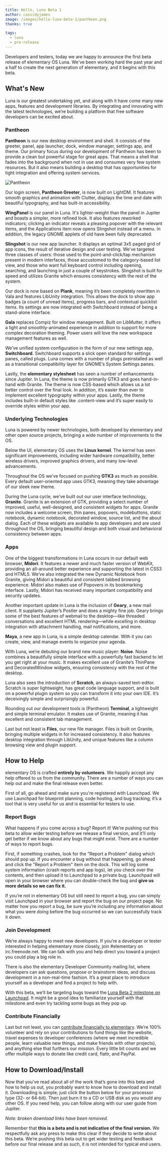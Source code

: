 ```yaml
---
title: Hello, Luna Beta 1
author: cassidyjames
image: /images/hello-luna-beta-1/pantheon.png
thanks: true

tags:
  - luna
  - pre-release
---
```


Developers and testers, today we are happy to announce the first beta release of elementary OS Luna. We've been working hard the past year and a half to create the next generation of elementary, and it begins with this beta.

## What's New

Luna is our greatest undertaking yet, and along with it have come many new apps, features and development libraries. By integrating and innovating with the latest technologies, we’re building a platform that free software developers can be excited about.

### Pantheon

**Pantheon** is our new desktop environment and shell. It consists of the greeter, panel, app launcher, dock, window manager, settings app, and theme. Our primary focus during our development of Pantheon has been to provide a clean but powerful stage for great apps. That means a shell that fades into the background when not in use and consumes very few system resources. But it also means building a desktop that has opportunities for tight integration and offering system services.

![Pantheon](/images/hello-luna-beta-1/pantheon.png)

Our login screen, **Pantheon Greeter**, is now built on LightDM. It features smooth graphics and animation with Clutter, displays the time and date with beautiful typography, and has built-in accessibility.

**WingPanel** is our panel in Luna. It's lighter-weight than the panel in Jupiter and boasts a simpler, more refined look. It also features reworked indicators; clicking an indicator reveals a pleasing popover with the relevant items, and the Applications item now opens Slingshot instead of a menu. In addition, the legacy GNOME applets of old have been fully deprecated.

**Slingshot** is our new app launcher. It displays an optimal 3x5 paged grid of app icons, the result of iterative design and user testing. We’ve targeted three classes of users: those used to the point-and-click/tap mechanism present in modern interfaces, those accustomed to the category-based list view, and those who want full keyboard control including opening, searching, and launching in just a couple of keystrokes. Slingshot is built for speed and utilizes Granite which ensures consistency with the rest of the system.

Our dock is now based on **Plank**, meaning it’s been completely rewritten in Vala and features LibUnity integration. This allows the dock to show app badges (a count of unread items), progress bars, and contextual quicklist items. Its settings are now integrated with Switchboard instead of being a stand-alone interface.

**Gala** replaces Compiz for window management. Built on LibMutter, it offers a light and smoothly-animated experience in addition to support for more complex decoration theming. Power users will love the new workspace management features as well.

We’ve unified system configuration in the form of our new settings app, **Switchboard**. Switchboard supports a slick open standard for settings panes, called plugs. Luna comes with a number of plugs preinstalled as well as a transitional compatibility layer for GNOME’s System Settings panes.

Lastly, the **elementary stylesheet** has seen a number of enhancements since Jupiter. In Luna, the theme is now primarily GTK3 and goes hand-in-hand with Granite. The theme is now CSS-based which allows us a lot better control over the final look. In addition, it’s easier than ever to implement excellent typography within your apps. Lastly, the theme includes built-in default styles like .content-view and it’s super easily to override styles within your app.

### Underlying Technologies

Luna is powered by newer technologies, both developed by elementary and other open source projects, bringing a wide number of improvements to the OS.

Below the UI, elementary OS uses the **Linux kernel**. The kernel has seen significant improvements, including wider hardware compatibility, better wireless drivers, improved graphics drivers, and many low-level advancements.

Throughout the OS we’ve focused on pushing **GTK3** as much as possible. Every default user-oriented app uses GTK3, meaning they take advantage of our sleek new theme.

During the Luna cycle, we’ve built out our user interface technology, **Granite**. Granite is an extension of GTK, providing a select number of improved, useful, well-designed, and consistent widgets for apps. Granite now includes a welcome screen, thin panes, popovers, modebuttons, static notebook, dynamic notebook, decorated window, source list, and the about dialog. Each of these widgets are available to app developers and are used throughout the OS, bringing beautiful design and both visual and behavioral consistency between apps.

### Apps

One of the biggest transformations in Luna occurs in our default web browser, **Midori**. It features a newer and much faster version of WebKit, providing an all-around better experience and supporting the latest in CSS3 and HTML5. We’ve also integrated the new Dynamic Notebook from Granite, giving Midori a beautiful and consistent tabbed browsing experience. Midori also makes use of Popovers in its bookmarking interface. Lastly, Midori has received many important compatibility and security updates.

Another important update in Luna is the inclusion of **Geary**, a new mail client. It supplants Jupiter’s Postler and does a mighty fine job. Geary brings some of the best features of webmail to the desktop—like threaded conversations and excellent HTML rendering—while excelling in desktop integration with attachment handling, mail notifications, and more.

**Maya**, a new app in Luna, is a simple desktop calendar. With it you can create, view, and manage events to organize your agenda.

With Luna, we’re debuting our brand new music player: **Noise**. Noise combines a beautifully simple interface with a powerfully fast backend to let you get right at your music. It makes excellent use of Granite’s ThinPane and DecoratedWindow widgets, ensuring consistency with the rest of the desktop.

Luna also sees the introduction of **Scratch**, an always-saved text-editor. Scratch is super lightweight, has great code language support, and is built on a powerful plugin system so you can transform it into your own IDE. It’s deceivingly simple and surprisingly powerful.

Rounding out our development tools is (Pantheon) **Terminal**, a lightweight and simple terminal emulator. It makes use of Granite, meaning it has excellent and consistent tab management.

Last but not least is **Files**, our new file manager. Files is built on Granite, bringing multiple widgets in for increased consistency. It also features desktop integration through LibUnity, and unique features like a column browsing view and plugin support.

## How to Help

elementary OS is crafted **entirely by volunteers**. We happily accept any help offered to us from the community. There are a number of ways you can help out and make the final release even better.

First of all, go ahead and make sure you're registered with Launchpad. We use Launchpad for blueprint planning, code hosting, and bug tracking; it’s a tool that is very useful for us and is essential for testers to use.

### Report Bugs

What happens if you come across a bug? Report it! We’re pushing out this beta to allow wider testing before we release a final version, and it’ll only get better if we know about any bugs that might exist. There are a number of ways to report bugs.

First, if something crashes, look for the "Report a Problem" dialog which should pop up. If you encounter a bug without that happening, go ahead and click the "Report a Problem" item on the dock. This will log some system information (crash reports and app logs), let you check over the contents, and then upload it to Launchpad to a private bug. Launchpad will open in your browser where you can double-check the bug and **give us more details so we can fix it.**

If you’re not in elementary OS but still need to report a bug, you can simply visit Launchpad in your browser and report the bug on our project page. No matter how you report a bug, be sure you’re including any information about what you were doing before the bug occurred so we can successfully track it down.

### Join Development

We’re always happy to meet new developers. If you’re a developer or tester interested in helping elementary more closely, join #elementary on irc.freenode.net. We can talk with you and help direct you toward a project you could play a big role in.

There is also the elementary Developer Community mailing list, where developers can ask questions, propose or brainstorm ideas, and discuss development in a non-real-time fashion. It’s a great place to introduce yourself as a developer and find a project to help with.

With this beta, we’ll be targeting bugs toward the [Luna Beta 2 milestone on Launchpad](https://bugs.launchpad.net/elementaryos/+milestone/luna-beta2). It might be a good idea to familiarize yourself with that milestone and even try tackling some bugs as they pop up.

### Contribute Financially

Last but not least, you can [contribute financially to elementary](https://elementary.io/get-involved/#funding). We’re 100% volunteer and rely on your contributions to fund things like the website, travel expenses to developer conferences (where we meet incredible people, learn valuable new things, and make friends with other projects), and anything else that furthers our mission. Every little bit counts and we offer multiple ways to donate like credit card, flattr, and PayPal.

## How to Download/Install

Now that you’ve read about all of the work that’s gone into this beta and how to help us out, you probably want to know how to download and install it. Downloading is simple; just click the button below for your processor type (32- or 64-bit). Then just burn it to a CD or USB disk as you would any other OS. If you need help, you can follow along with our user guide from Jupiter.

_Note: broken download links have been removed._

Remember that **this is a beta and is not indicative of the final version.** We respectfully ask any press to make this clear if they decide to write about this beta. We’re pushing this beta out to get wider testing and feedback before our final release and as such, it is not intended for typical end users.
